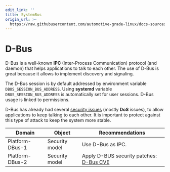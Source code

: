 ```yaml
---
edit_link: ''
title: SystemBus
origin_url: >-
  https://raw.githubusercontent.com/automotive-grade-linux/docs-sources/guppy/docs/security-blueprint/part-5/3-SystemBus.md
---
```


<!-- WARNING: This file is generated by fetch_docs.js using /home/boron/Documents/AGL/docs-webtemplate/site/_data/tocs/architecture/guppy/security_blueprint-security-blueprint-book.yml -->

# D-Bus

D-Bus is a well-known **IPC** (Inter-Process Communication) protocol (and
daemon) that helps applications to talk to each other. The use of D-Bus is great
because it allows to implement discovery and signaling.

The D-Bus session is by default addressed by environment variable
`DBUS_SESSION_BUS_ADDRESS`. Using **systemd** variable `DBUS_SESSION_BUS_ADDRESS`
is automatically set for user sessions. D-Bus usage is linked to permissions.

D-Bus has already had several [security issues](https://www.cvedetails.com/vulnerability-list/vendor_id-13442/D-bus-Project.html)
(mostly **DoS** issues), to allow applications to keep talking to each other.
It is important to protect against this type of attack to keep the system more
stable.


<!-- section-config -->

Domain          | Object         | Recommendations
--------------- | -------------- | ------------------------------------
Platform-DBus-1 | Security model | Use D-Bus as IPC.
Platform-DBus-2 | Security model | Apply D-BUS security patches: [D-Bus CVE](https://www.cvedetails.com/vulnerability-list/vendor_id-13442/D-bus-Project.html)

<!-- end-section-config -->
